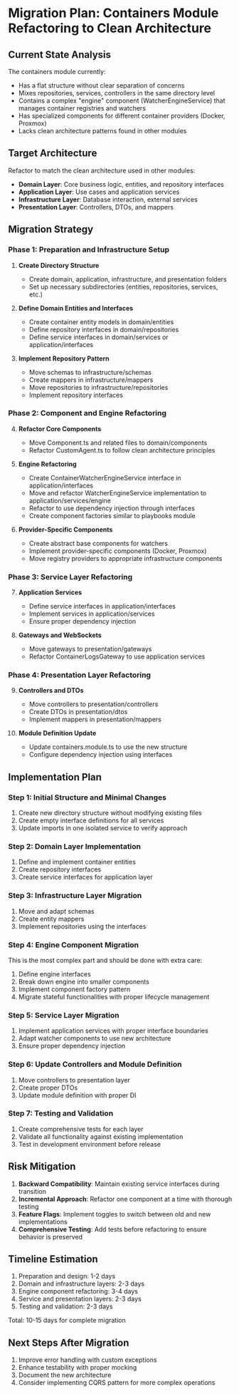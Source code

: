 # Migration Plan: Containers Module Refactoring to Clean Architecture

## Current State Analysis

The containers module currently:
- Has a flat structure without clear separation of concerns
- Mixes repositories, services, controllers in the same directory level
- Contains a complex "engine" component (WatcherEngineService) that manages container registries and watchers
- Has specialized components for different container providers (Docker, Proxmox)
- Lacks clean architecture patterns found in other modules

## Target Architecture

Refactor to match the clean architecture used in other modules:
- **Domain Layer**: Core business logic, entities, and repository interfaces
- **Application Layer**: Use cases and application services
- **Infrastructure Layer**: Database interaction, external services
- **Presentation Layer**: Controllers, DTOs, and mappers

## Migration Strategy

### Phase 1: Preparation and Infrastructure Setup

1. **Create Directory Structure**
   - Create domain, application, infrastructure, and presentation folders
   - Set up necessary subdirectories (entities, repositories, services, etc.)

2. **Define Domain Entities and Interfaces**
   - Create container entity models in domain/entities
   - Define repository interfaces in domain/repositories
   - Define service interfaces in domain/services or application/interfaces

3. **Implement Repository Pattern**
   - Move schemas to infrastructure/schemas
   - Create mappers in infrastructure/mappers
   - Move repositories to infrastructure/repositories
   - Implement repository interfaces

### Phase 2: Component and Engine Refactoring

4. **Refactor Core Components**
   - Move Component.ts and related files to domain/components
   - Refactor CustomAgent.ts to follow clean architecture principles

5. **Engine Refactoring**
   - Create ContainerWatcherEngineService interface in application/interfaces
   - Move and refactor WatcherEngineService implementation to application/services/engine
   - Refactor to use dependency injection through interfaces
   - Create component factories similar to playbooks module

6. **Provider-Specific Components**
   - Create abstract base components for watchers
   - Implement provider-specific components (Docker, Proxmox)
   - Move registry providers to appropriate infrastructure components 

### Phase 3: Service Layer Refactoring

7. **Application Services**
   - Define service interfaces in application/interfaces
   - Implement services in application/services
   - Ensure proper dependency injection

8. **Gateways and WebSockets**
   - Move gateways to presentation/gateways
   - Refactor ContainerLogsGateway to use application services

### Phase 4: Presentation Layer Refactoring

9. **Controllers and DTOs**
   - Move controllers to presentation/controllers
   - Create DTOs in presentation/dtos
   - Implement mappers in presentation/mappers

10. **Module Definition Update**
    - Update containers.module.ts to use the new structure
    - Configure dependency injection using interfaces

## Implementation Plan

### Step 1: Initial Structure and Minimal Changes

1. Create new directory structure without modifying existing files
2. Create empty interface definitions for all services
3. Update imports in one isolated service to verify approach

### Step 2: Domain Layer Implementation

1. Define and implement container entities
2. Create repository interfaces
3. Create service interfaces for application layer

### Step 3: Infrastructure Layer Migration

1. Move and adapt schemas
2. Create entity mappers
3. Implement repositories using the interfaces

### Step 4: Engine Component Migration

This is the most complex part and should be done with extra care:

1. Define engine interfaces
2. Break down engine into smaller components
3. Implement component factory pattern
4. Migrate stateful functionalities with proper lifecycle management

### Step 5: Service Layer Migration

1. Implement application services with proper interface boundaries
2. Adapt watcher components to use new architecture
3. Ensure proper dependency injection

### Step 6: Update Controllers and Module Definition

1. Move controllers to presentation layer
2. Create proper DTOs
3. Update module definition with proper DI

### Step 7: Testing and Validation

1. Create comprehensive tests for each layer
2. Validate all functionality against existing implementation
3. Test in development environment before release

## Risk Mitigation

1. **Backward Compatibility**: Maintain existing service interfaces during transition
2. **Incremental Approach**: Refactor one component at a time with thorough testing
3. **Feature Flags**: Implement toggles to switch between old and new implementations
4. **Comprehensive Testing**: Add tests before refactoring to ensure behavior is preserved

## Timeline Estimation

1. Preparation and design: 1-2 days
2. Domain and infrastructure layers: 2-3 days
3. Engine component refactoring: 3-4 days
4. Service and presentation layers: 2-3 days
5. Testing and validation: 2-3 days

Total: 10-15 days for complete migration

## Next Steps After Migration

1. Improve error handling with custom exceptions
2. Enhance testability with proper mocking
3. Document the new architecture
4. Consider implementing CQRS pattern for more complex operations